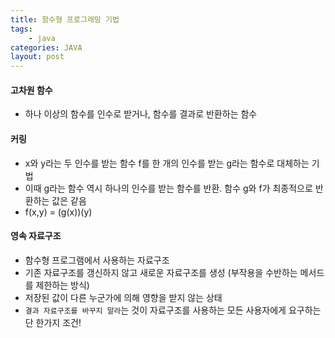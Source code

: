 ```yaml
---
title: 함수형 프로그래밍 기법
tags: 
    - java
categories: JAVA
layout: post
---
```


#### 고차원 함수
- 하나 이상의 함수를 인수로 받거나, 함수를 결과로 반환하는 함수

#### 커링
- x와 y라는 두 인수를 받는 함수 f를 한 개의 인수를 받는 g라는 함수로 대체하는 기법
- 이때 g라는 함수 역시 하나의 인수를 받는 함수를 반환. 함수 g와 f가 최종적으로 반환하는 값은 같음
- f(x,y) = (g(x))(y)

#### 영속 자료구조
- 함수형 프로그램에서 사용하는 자료구조
- 기존 자료구조를 갱신하지 않고 새로운 자료구조를 생성 (부작용을 수반하는 메서드를 제한하는 방식)
- 저장된 값이 다른 누군가에 의해 영향을 받지 않는 상태
- `결과 자료구조를 바꾸지 말라`는 것이 자료구조를 사용하는 모든 사용자에게 요구하는 단 한가지 조건!